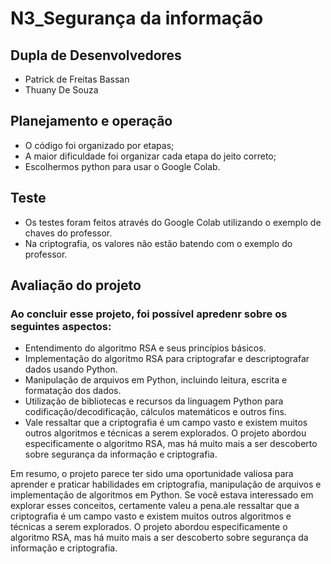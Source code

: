 # N3_Segurança da informação

## Dupla de Desenvolvedores
- Patrick de Freitas Bassan
- Thuany De Souza

## Planejamento e operação
- O código foi organizado por etapas;
- A maior dificuldade foi organizar cada etapa do jeito correto;
- Escolhermos python para usar o Google Colab.

## Teste
- Os testes foram feitos através do Google Colab utilizando o exemplo de chaves do professor.
- Na criptografia, os valores não estão batendo com o exemplo do professor.

## Avaliação do projeto
### Ao concluir esse projeto, foi possível apredenr sobre os seguintes aspectos:

- Entendimento do algoritmo RSA e seus princípios básicos.
- Implementação do algoritmo RSA para criptografar e descriptografar dados usando Python.
- Manipulação de arquivos em Python, incluindo leitura, escrita e formatação dos dados.
- Utilização de bibliotecas e recursos da linguagem Python para codificação/decodificação, cálculos matemáticos e outros fins.
- Vale ressaltar que a criptografia é um campo vasto e existem muitos outros algoritmos e técnicas a serem explorados. O projeto abordou especificamente o algoritmo RSA, mas há muito mais a ser descoberto sobre segurança da informação e criptografia.

Em resumo, o projeto parece ter sido uma oportunidade valiosa para aprender e praticar habilidades em criptografia, manipulação de arquivos e implementação de algoritmos em Python. Se você estava interessado em explorar esses conceitos, certamente valeu a pena.ale ressaltar que a criptografia é um campo vasto e existem muitos outros algoritmos e técnicas a serem explorados. O projeto abordou especificamente o algoritmo RSA, mas há muito mais a ser descoberto sobre segurança da informação e criptografia.
